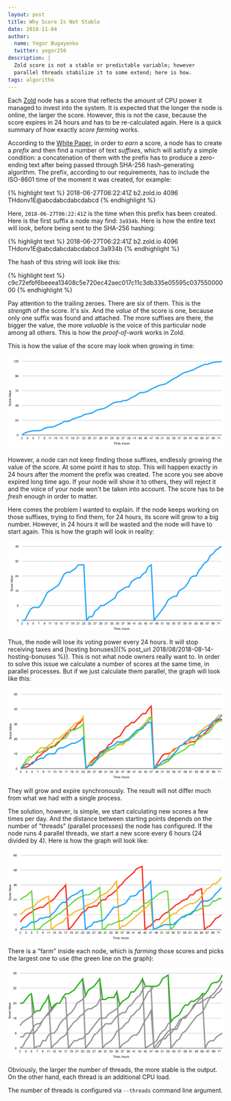 ```yaml
---
layout: post
title: Why Score Is Not Stable
date: 2018-11-04
author:
  name: Yegor Bugayenko
  twitter: yegor256
description: |
  Zold score is not a stable or predictable variable; however
  parallel threads stabilize it to some extend; here is how.
tags: algorithm
---
```


Each [Zold](https://www.zold.io) node has a score that reflects the amount of CPU power
it managed to invest into the system. It is expected that the longer
the node is online, the larger the score. However, this is not the case,
because the score expires in 24 hours and has to be re-calculated again.
Here is a quick summary of how exactly _score farming_ works.

<!--more-->

According to the [White Paper](https://papers.zold.io/wp.pdf), in order
to _earn_ a score, a node has to create a _prefix_ and then find a number
of text _suffixes_, which will satisfy a simple condition: a concatenation
of them with the prefix has to produce a zero-ending text after
being passed through SHA-256  hash-generating algorithm. The prefix,
according to our requirements, has to include the ISO-8601 time of the
moment it was created, for example:

{% highlight text %}
2018-06-27T06:22:41Z b2.zold.io 4096 THdonv1E@abcdabcdabcdabcd
{% endhighlight %}

Here, `2018-06-27T06:22:41Z` is the time when this prefix has been created. Here is the
first suffix a node may find: `3a934b`. Here is how
the entire text will look, before being sent to the SHA-256 hashing:

{% highlight text %}
2018-06-27T06:22:41Z b2.zold.io 4096 THdonv1E@abcdabcdabcdabcd 3a934b
{% endhighlight %}

The hash of this string will look like this:

{% highlight text %}
c9c72efbf6beeea13408c5e720ec42aec017c11c3db335e05595c03755000000
{% endhighlight %}

Pay attention to the trailing zeroes. There are six of them. This is the
_strength_ of the score. It's six. And the _value_ of the score is one,
because only one suffix was found and attached. The more suffixes are there,
the bigger the value, the more _valuable_ is the voice of this particular
node among all others. This is how the _proof-of-work_ works in Zold.

This is how the value of the score may look when growing in time:

<img src="/images/2018/11/score-1.png"/>

However, a node can not keep finding those suffixes, endlessly growing the
value of the score. At some point it has to stop. This will happen exactly
in 24 hours after the moment the prefix was created. The score you see
above expired long time ago. If your node will show it to others, they will
reject it and the voice of your node won't be taken into account. The score
has to be _fresh_ enough in order to matter.

Here comes the problem I wanted to explain. If the node keeps working on
those suffixes, trying to find them, for 24 hours, its score will grow to a big
number. However, in 24 hours it will be wasted and the node will have to start
again. This is how the graph will look in reality:

<img src="/images/2018/11/score-2.png"/>

Thus, the node will lose its voting power every 24 hours. It will stop
receiving taxes and [hosting bonuses]({% post_url 2018/08/2018-08-14-hosting-bonuses %}).
This is not what node owners really want to. In order to solve this issue
we calculate a number of scores at the same time, in parallel processes.
But if we just calculate them parallel, the graph will look like this:

<img src="/images/2018/11/score-3.png"/>

They will grow and expire synchronously. The result will not differ much
from what we had with a single process.

The solution, however, is simple, we start
calculating new scores a few times per day. And the distance between starting
points depends on the number of "threads" (parallel processes) the node
has configured. If the node runs 4 parallel threads, we start a new score
every 6 hours (24 divided by 4). Here is how the graph will look like:

<img src="/images/2018/11/score-4.png"/>

There is a "farm" inside each node, which is _farming_ those scores and
picks the largest one to use (the green line on the graph):

<img src="/images/2018/11/score-5.png"/>

Obviously, the larger the number of threads,
the more stable is the output. On the other hand, each thread is an additional
CPU load.

The number of threads is configured via `--threads` command line argument.

